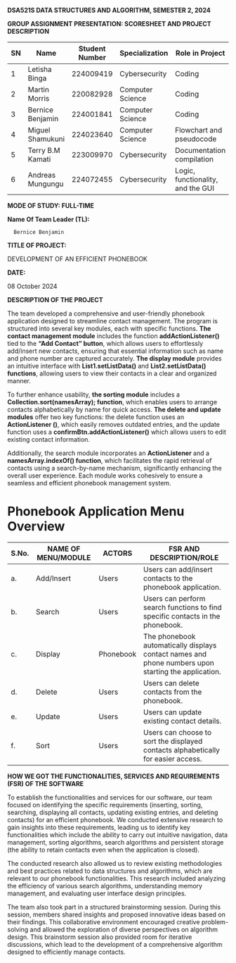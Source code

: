   **DSA521S DATA STRUCTURES AND ALGORITHM, SEMESTER 2, 2024**

**GROUP ASSIGNMENT PRESENTATION: SCORESHEET AND PROJECT DESCRIPTION**


| SN  | Name                 | Student Number | Specialization      | Role in Project                            |
|-----|----------------------|----------------|---------------------|--------------------------------------------|
| 1   | Letisha Binga         | 224009419      | Cybersecurity       | Coding                                     |
| 2   | Martin Morris         | 220082928      | Computer Science    | Coding                                     |
| 3   | Bernice Benjamin      | 224001841      | Computer Science    | Coding                                     |
| 4   | Miguel Shamukuni       | 224023640      | Computer Science    | Flowchart and pseudocode                   |
| 5   | Terry B.M Kamati      | 223009970      | Cybersecurity       | Documentation compilation                  |
| 6   | Andreas Mungungu      | 224072455      | Cybersecurity       | Logic, functionality, and the GUI          |


**MODE OF STUDY:    FULL-TIME**    


  
  **Name Of Team Leader (TL):**

      Bernice Benjamin 

 
  
  
  **TITLE OF PROJECT:** 

DEVELOPMENT OF AN EFFICIENT PHONEBOOK 

 
  
  **DATE:**  

 08 October 2024
 






**DESCRIPTION OF THE PROJECT**


The team developed a comprehensive and user-friendly phonebook application designed to streamline contact management.
The program is structured into several key modules, each with specific functions.
**The contact management module** includes the function **addActionListener()** tied to the **“Add Contact” button**, which allows users to effortlessly add/insert new contacts, ensuring that essential information such as name and phone number are captured accurately. 
**The display module** provides an intuitive interface with **List1.setListData()** and **List2.setListData() functions**, allowing users to view their contacts in a clear and organized manner. 

To further enhance usability, **the sorting module** includes a **Collection.sort(namesArray); function**, which enables users to arrange contacts alphabetically by name for quick access.
**The delete and update modules** offer two key functions: the delete function uses an **ActionListener ()**, which easily removes outdated entries, and the update function uses a **confirmBtn.addActionListener()** which allows users to edit existing contact information.

Additionally, the search module incorporates an **ActionListener** and a **namesArray.indexOf() function**, which facilitates the rapid retrieval of contacts using a search-by-name mechanism, significantly enhancing the overall user experience.
Each module works cohesively to ensure a seamless and efficient phonebook management system. 

# Phonebook Application Menu Overview

| S.No. | NAME OF MENU/MODULE | ACTORS | FSR AND DESCRIPTION/ROLE |
|-------|----------------------|--------|---------------------------|
| a.    | Add/Insert           | Users  | Users can add/insert contacts to the phonebook application. |
| b.    | Search               | Users  | Users can perform search functions to find specific contacts in the phonebook. |
| c.    | Display              | Phonebook | The phonebook automatically displays contact names and phone numbers upon starting the application. |
| d.    | Delete               | Users  | Users can delete contacts from the phonebook. |
| e.    | Update               | Users  | Users can update existing contact details. |
| f.    | Sort                 | Users  | Users can choose to sort the displayed contacts alphabetically for easier access. |

**HOW WE GOT THE FUNCTIONALITIES, SERVICES AND REQUIREMENTS (FSR) OF THE SOFTWARE**

To establish the functionalities and services for our software, our team focused on identifying the specific requirements (inserting, sorting, searching, displaying all contacts, updating existing entries, and deleting contacts) for an efficient phonebook. 
We conducted extensive research to gain insights into these requirements, leading us to identify key functionalities which include the ability to carry out intuitive navigation, data management, sorting algorithms, search algorithms and persistent storage (the ability to retain contacts even when the application is closed). 

The conducted research also allowed us to review existing methodologies and best practices related to data structures and algorithms, which are relevant to our phonebook functionalities. This research included analyzing the efficiency of various search algorithms, understanding memory management, and evaluating user interface design principles. 
 
The team also took part in a structured brainstorming session. During this session, members shared insights and proposed innovative ideas based on their findings.
This collaborative environment encouraged creative problem-solving and allowed the exploration of diverse perspectives on algorithm design.
This brainstorm session also provided room for iterative discussions, which lead to the development of a comprehensive algorithm designed to efficiently manage contacts.
